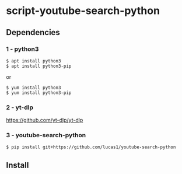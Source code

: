 # script-youtube-search-python

## Dependencies

### 1 - python3

```
$ apt install python3
$ apt install python3-pip
```

or 

```
$ yum install python3
$ yum install python3-pip
```

### 2 - yt-dlp

https://github.com/yt-dlp/yt-dlp

### 3 - youtube-search-python

```
$ pip install git+https://github.com/lucas1/youtube-search-python
```

## Install

